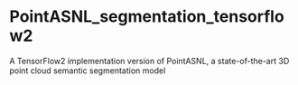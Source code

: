 # PointASNL_segmentation_tensorflow2
A TensorFlow2 implementation version of PointASNL, a state-of-the-art 3D point cloud semantic segmentation model
